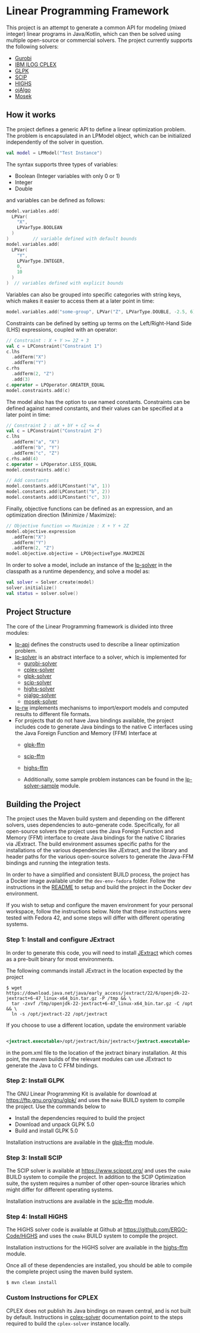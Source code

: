 # Linear Programming Framework

This project is an attempt to generate a common API for modeling (mixed integer)
linear programs in Java/Kotlin, which can then be solved using multiple
open-source or commercial solvers. The project currently supports the following
solvers:

* [Gurobi](https://www.gurobi.com/)
* [IBM ILOG CPLEX](https://www.ibm.com/products/ilog-cplex-optimization-studio)
* [GLPK](https://www.gnu.org/software/glpk/)
* [SCIP](https://www.scipopt.org/)
* [HIGHS](https://highs.dev)
* [ojAlgo](https://www.ojalgo.org/)
* [Mosek](https://www.mosek.com)

## How it works

The project defines a generic API to define a linear optimization problem. The
problem is encapsulated in an LPModel object, which can be initialized
independently of the solver in question.

```kotlin
val model = LPModel("Test Instance")
```

The syntax supports three types of variables:

* Boolean (Integer variables with only 0 or 1)
* Integer
* Double

and variables can be defined as follows:

```kotlin
model.variables.add(
  LPVar(
    "X",
    LPVarType.BOOLEAN
  )
)         // variable defined with default bounds
model.variables.add(
  LPVar(
    "Y",
    LPVarType.INTEGER,
    0,
    10
  )
)  // variables defined with explicit bounds
```

Variables can also be grouped into specific categories with string keys, which
makes it easier to access them at a later point in time:

```kotlin
model.variables.add("some-group", LPVar("Z", LPVarType.DOUBLE, -2.5, 6))
```

Constraints can be defined by setting up terms on the Left/Right-Hand Side (LHS)
expressions, coupled with an operator:

```kotlin
// Constraint : X + Y >= 2Z + 3
val c = LPConstraint("Constraint 1")
c.lhs
  .addTerm("X")
  .addTerm("Y")
c.rhs
  .addTerm(2, "Z")
  .add(3)
c.operator = LPOperator.GREATER_EQUAL
model.constraints.add(c)
```

The model also has the option to use named constants. Constraints can be defined
against named constants, and their values can be specified at a later point in
time:

```kotlin
// Constraint 2 : aX + bY + cZ <= 4
val c = LPConstraint("Constraint 2")
c.lhs
  .addTerm("a", "X")
  .addTerm("b", "Y")
  .addTerm("c", "Z")
c.rhs.add(4)
c.operator = LPOperator.LESS_EQUAL
model.constraints.add(c)

// Add constants
model.constants.add(LPConstant("a", 1))
model.constants.add(LPConstant("b", 2))
model.constants.add(LPConstant("c", 3))
```

Finally, objective functions can be defined as an expression, and an
optimization direction (Minimize / Maximize):

```kotlin
// Objective function => Maximize : X + Y + 2Z
model.objective.expression
  .addTerm("X")
  .addTerm("Y")
  .addTerm(2, "Z")
model.objective.objective = LPObjectiveType.MAXIMIZE
```

In order to solve a model, include an instance of
the [lp-solver](lp-solver/README.md) in the classpath as a runtime dependency,
and solve a model as:

```kotlin
val solver = Solver.create(model)
solver.initialize()
val status = solver.solve()
```

## Project Structure

The core of the Linear Programming framework is divided into three modules:

* [lp-api](lp-api/README.md) defines the constructs used to describe a linear
  optimization problem.
* [lp-solver](lp-solver/README.md) is an abstract interface to a solver, which
  is implemented for
  - [gurobi-solver](gurobi-solver/README.md)
  - [cplex-solver](cplex-solver/README.md)
  - [glpk-solver](glpk-solver/README.md)
  - [scip-solver](scip-solver/README.md)
  - [highs-solver](highs-solver/README.md)
  - [ojalgo-solver](ojalgo-solver/README.md)
  - [mosek-solver](mosek-solver/README.md)
* [lp-rw](lp-rw/README.md) implements mechanisms to import/export models and
  computed results to different file formats.
* For projects that do not have Java bindings available, the project includes
  code to generate Java bindings to the native C interfaces using the Java
  Foreign Function and Memory (FFM) Interface at
  - [glpk-ffm](glpk-ffm/README.md)
  - [scip-ffm](scip-ffm/README.md)
  - [highs-ffm](highs-ffm/README.md)

  - Additionally, some sample problem instances can be found in
    the [lp-solver-sample](lp-solver-sample/README.md) module.

## Building the Project

The project uses the Maven build system and depending on the different solvers,
uses dependencies to auto-generate code. Specifically, for all open-source
solvers the project uses the Java Foreign Function and Memory (FFM) interface to
create Java bindings for the native C libraries via JExtract. The build
environment assumes specific paths for the installations of the various
dependencies like JExtract, and the library and header paths for the various
open-source solvers to generate the Java-FFM bindings and running the
integration tests.

In order to have a simplified and consistent BUILD process, the project has a
Docker image available under the
`dev-env-fedora` folder. Follow the instructions in
the [README](./dev-env-fedora/README.md) to setup and build the project in the
Docker dev environment.

If you wish to setup and configure the maven environment for your personal
workspace, follow the instructions below. Note that these instructions were
tested with Fedora 42, and some steps will differ with different operating
systems.

### Step 1: Install and configure JExtract

In order to generate this code, you will need to
install [JExtract](https://jdk.java.net/jextract/) which comes as a pre-built
binary for most environments.

The following commands install JExtract in the location expected by the project

```shell
$ wget https://download.java.net/java/early_access/jextract/22/6/openjdk-22-jextract+6-47_linux-x64_bin.tar.gz -P /tmp && \
  tar -zxvf /tmp/openjdk-22-jextract+6-47_linux-x64_bin.tar.gz -C /opt && \
  ln -s /opt/jextract-22 /opt/jextract
```

If you choose to use a different location, update the environment variable

```xml

<jextract.executable>/opt/jextract/bin/jextract</jextract.executable>
```

in the pom.xml file to the location of the jextract binary installation. At this
point, the maven builds of the relevant modules can use JExtract to generate the
Java to C FFM bindings.

### Step 2: Install GLPK

The GNU Linear Programming Kit is available for download
at https://ftp.gnu.org/gnu/glpk/ and uses the `make` BUILD system to compile the
project. Use the commands below to

* Install the dependencies required to build the project
* Download and unpack GLPK 5.0
* Build and install GLPK 5.0

Installation instructions are available in
the [glpk-ffm](glpk-ffm/README.md#installing-glpk) module.

### Step 3: Install SCIP

The SCIP solver is available at https://www.scipopt.org/ and uses the `cmake`
BUILD system to compile the project. In addition to the SCIP Optimization suite,
the system requires a number of other open-source libraries which might differ
for different operating systems.

Installation instructions are available in
the [scip-ffm](scip-ffm/README.md#installing-scip) module.

### Step 4: Install HiGHS

The HiGHS solver code is available at Github
at https://github.com/ERGO-Code/HiGHS and uses the `cmake` BUILD system to
compile the project.

Installation instructions for the HiGHS solver are available in
the [highs-ffm](highs-ffm/README.md#installing-highs) module.

Once all of these dependencies are installed, you should be able to compile the
complete project using the maven build system.

```shell
$ mvn clean install
```

### Custom Instructions for CPLEX

CPLEX does not publish its Java bindings on maven central, and is not built by
default. Instructions in [cplex-solver](cplex-solver/README.md) documentation
point to the steps required to build the `cplex-solver` instance locally.